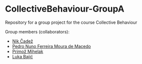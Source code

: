 # CollectiveBehaviour-GroupA
Repository for a group project for the course Collective Behaviour


Group members (collaborators):
- [Nik Čadež](https://github.com/RootRooster)
- [Pedro Nuno Ferreira Moura de Macedo](https://github.com/pedronunomacedo)
- [Primož Mihelak](https://github.com/PMihelak)
- [Luka Bajić](https://github.com/bajicluka01)
